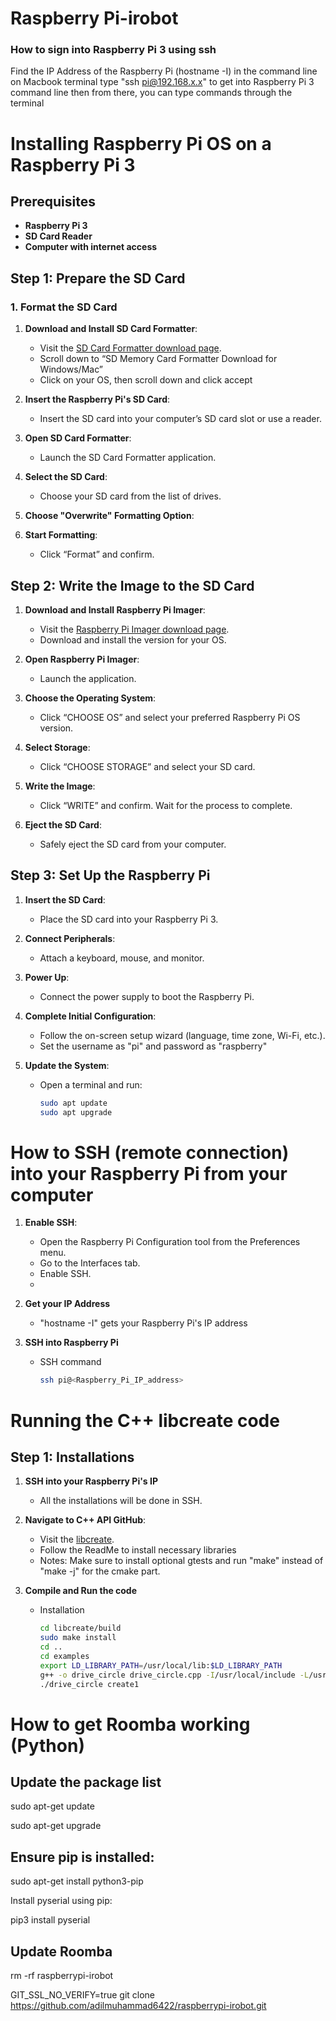 # Raspberry Pi-irobot

### How to sign into Raspberry Pi 3 using ssh
Find the IP Address of the Raspberry Pi (hostname -I) in the command line
  on Macbook terminal type "ssh pi@192.168.x.x" to get into Raspberry Pi 3 command line
  then from there, you can type commands through the terminal

# Installing Raspberry Pi OS on a Raspberry Pi 3

## Prerequisites
- **Raspberry Pi 3**
- **SD Card Reader**
- **Computer with internet access**

## Step 1: Prepare the SD Card

### 1. Format the SD Card

1. **Download and Install SD Card Formatter**:
   - Visit the [SD Card Formatter download page](https://www.sdcard.org/downloads/formatter/).
   - Scroll down to “SD Memory Card Formatter Download for Windows/Mac”
   - Click on your OS, then scroll down and click accept

2. **Insert the Raspberry Pi's SD Card**:
   - Insert the SD card into your computer’s SD card slot or use a reader.

3. **Open SD Card Formatter**:
   - Launch the SD Card Formatter application.

4. **Select the SD Card**:
   - Choose your SD card from the list of drives.

5. **Choose "Overwrite" Formatting Option**:

6. **Start Formatting**:
   - Click “Format” and confirm.

## Step 2: Write the Image to the SD Card

1. **Download and Install Raspberry Pi Imager**:
   - Visit the [Raspberry Pi Imager download page](https://www.raspberrypi.com/software/).
   - Download and install the version for your OS.

2. **Open Raspberry Pi Imager**:
   - Launch the application.

3. **Choose the Operating System**:
   - Click “CHOOSE OS” and select your preferred Raspberry Pi OS version.

4. **Select Storage**:
   - Click “CHOOSE STORAGE” and select your SD card.

5. **Write the Image**:
   - Click “WRITE” and confirm. Wait for the process to complete.

6. **Eject the SD Card**:
   - Safely eject the SD card from your computer.

## Step 3: Set Up the Raspberry Pi

1. **Insert the SD Card**:
   - Place the SD card into your Raspberry Pi 3.

2. **Connect Peripherals**:
   - Attach a keyboard, mouse, and monitor.

3. **Power Up**:
   - Connect the power supply to boot the Raspberry Pi.

4. **Complete Initial Configuration**:
   - Follow the on-screen setup wizard (language, time zone, Wi-Fi, etc.).
   - Set the username as "pi" and password as "raspberry"

5. **Update the System**:
   - Open a terminal and run:
     ```sh
     sudo apt update
     sudo apt upgrade
     ```

# How to SSH (remote connection) into your Raspberry Pi from your computer
1. **Enable SSH**:
   - Open the Raspberry Pi Configuration tool from the Preferences menu.
   - Go to the Interfaces tab.
   - Enable SSH.
   - 
2. **Get your IP Address**
   - "hostname -I" gets your Raspberry Pi's IP address

3. **SSH into Raspberry Pi**
   - SSH command
     ```sh
     ssh pi@<Raspberry_Pi_IP_address>
     ```

# Running the C++ libcreate code
## Step 1: Installations

1. **SSH into your Raspberry Pi's IP**
   - All the installations will be done in SSH.

2. **Navigate to C++ API GitHub**:
   - Visit the [libcreate](https://github.com/AutonomyLab/libcreate).
   - Follow the ReadMe to install necessary libraries
   - Notes: Make sure to install optional gtests and run "make" instead of "make -j" for the cmake part.

3. **Compile and Run the code**
   - Installation
     ```sh
     cd libcreate/build
     sudo make install
     cd ..
     cd examples
     export LD_LIBRARY_PATH=/usr/local/lib:$LD_LIBRARY_PATH
     g++ -o drive_circle drive_circle.cpp -I/usr/local/include -L/usr/local/lib -lcreate
     ./drive_circle create1
     ```


























# How to get Roomba working (Python)
## Update the package list
sudo apt-get update

sudo apt-get upgrade

## Ensure pip is installed:
sudo apt-get install python3-pip

Install pyserial using pip:

pip3 install pyserial


## Update Roomba
rm -rf raspberrypi-irobot

GIT_SSL_NO_VERIFY=true git clone https://github.com/adilmuhammad6422/raspberrypi-irobot.git



